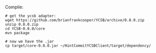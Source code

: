 Compile:

    # get the ycsb adapter:
    wget https://github.com/brianfrankcooper/YCSB/archive/0.8.0.zip
    unzip 0.8.0.zip
    cd YCSB-0.8.0/core
    mvn package

    # now we have the .jar
    cp target/core-0.8.0.jar ~/HintCommitYCSBClient/target/dependency/
